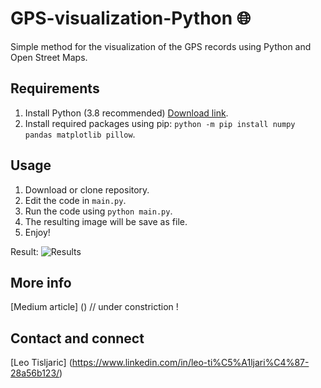 # GPS-visualization-Python :globe_with_meridians:
Simple method for the visualization of the GPS records using Python and Open Street Maps.

## Requirements
1. Install Python (3.8 recommended) [Download link](https://www.python.org/downloads/).
2. Install required packages using pip: `python -m pip install numpy pandas matplotlib pillow`.

## Usage
1. Download or clone repository.
2. Edit the code in `main.py`.
3. Run the code using `python main.py`.
4. The resulting image will be save as file.
5. Enjoy!

Result:
![Results](https://www.dropbox.com/s/x3v8p5wdcr7ulab/map.png?dl=0)

## More info
[Medium article] () // under constriction !

## Contact and connect
[Leo Tisljaric] (https://www.linkedin.com/in/leo-ti%C5%A1ljari%C4%87-28a56b123/)
